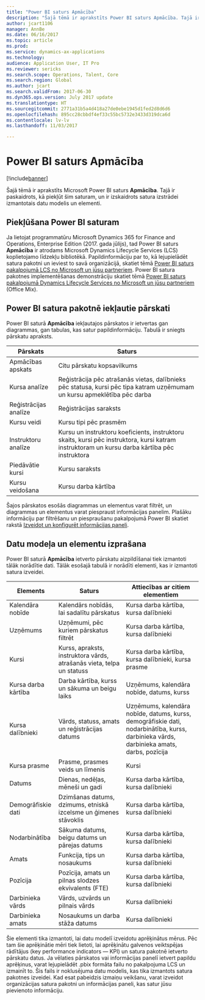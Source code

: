 ```yaml
---
title: "Power BI saturs Apmācība"
description: "Šajā tēmā ir aprakstīts Power BI saturs Apmācība. Tajā ir paskaidrots, kā piekļūt pārskatiem, kā arī sniegta informācija par satura izstrādei izmantoto datu modeli un elementiem."
author: jcart1106
manager: AnnBe
ms.date: 06/16/2017
ms.topic: article
ms.prod: 
ms.service: dynamics-ax-applications
ms.technology: 
audience: Application User, IT Pro
ms.reviewer: sericks
ms.search.scope: Operations, Talent, Core
ms.search.region: Global
ms.author: jcart
ms.search.validFrom: 2017-06-30
ms.dyn365.ops.version: July 2017 update
ms.translationtype: HT
ms.sourcegitcommit: 2771a31b5a4d418a27de0ebe1945d1fed2d8d6d6
ms.openlocfilehash: 895cc28cbbdf4ef33c55bc5732e3433d319dca6d
ms.contentlocale: lv-lv
ms.lasthandoff: 11/03/2017

---
```


# <a name="learning-power-bi-content"></a>Power BI saturs Apmācība

[!include[banner](../includes/banner.md)]

Šajā tēmā ir aprakstīts Microsoft Power BI saturs **Apmācība**. Tajā ir paskaidrots, kā piekļūt šim saturam, un ir izskaidrots satura izstrādei izmantotais datu modelis un elementi.

## <a name="accessing-the-power-bi-content"></a>Piekļūšana Power BI saturam

Ja lietojat programmatūru Microsoft Dynamics 365 for Finance and Operations, Enterprise Edition (2017. gada jūlijs), tad Power BI saturs **Apmācība** ir atrodams Microsoft Dynamics Lifecycle Services (LCS) koplietojamo līdzekļu bibliotēkā. Papildinformāciju par to, kā lejupielādēt satura pakotni un ieviest to savā organizācijā, skatiet tēmā [Power BI saturs pakalpojumā LCS no Microsoft un jūsu partneriem](power-bi-content-microsoft-partners.md). Power BI satura pakotnes implementēšanas demonstrāciju skatiet tēmā [Power BI saturs pakalpojumā Dynamics Lifecycle Services no Microsoft un jūsu partneriem](https://mix.office.com/watch/9puyb1b2xs1w) (Office Mix).

## <a name="reports-that-are-included-in-the-power-bi-content"></a>Power BI satura pakotnē iekļautie pārskati

Power BI saturā **Apmācība** iekļautajos pārskatos ir ietvertas gan diagrammas, gan tabulas, kas satur papildinformāciju. Tabulā ir sniegts pārskatu apraksts.

| Pārskats                | Saturs |
|-----------------------|----------|
| Apmācības apskats     | Citu pārskatu kopsavilkums |
| Kursa analīze       | Reģistrācija pēc atrašanās vietas, dalībnieks pēc statusa, kursi pēc tipa katram uzņēmumam un kursu apmeklētība pēc darba |
| Reģistrācijas analīze | Reģistrācijas saraksts |
| Kursu veidi          | Kursu tipi pēc prasmēm |
| Instruktoru analīze   | Kursu un instruktoru koeficients, instruktoru skaits, kursi pēc instruktora, kursi katram instruktoram un kursu darba kārtība pēc instruktora |
| Piedāvātie kursi       | Kursu saraksts |
| Kursu veidošana        | Kursu darba kārtība |

Šajos pārskatos esošās diagrammas un elementus varat filtrēt, un diagrammas un elementus varat piespraust informācijas panelim. Plašāku informāciju par filtrēšanu un piespraušanu pakalpojumā Power BI skatiet rakstā [Izveidot un konfigurēt informācijas paneli](https://powerbi.microsoft.com/en-us/guided-learning/powerbi-learning-4-2-create-configure-dashboards).

## <a name="understanding-the-data-model-and-entities"></a>Datu modeļa un elementu izprašana

Power BI saturā **Apmācība** ietverto pārskatu aizpildīšanai tiek izmantoti tālāk norādītie dati. Tālāk esošajā tabulā ir norādīti elementi, kas ir izmantoti satura izveidei.

| Elements           | Saturs                                                         | Attiecības ar citiem elementiem |
|------------------|------------------------------------------------------------------|-----------------------------------|
| Kalendāra nobīde  | Kalendārs nobīdās, lai sadalītu pārskatus                                | Kursa darba kārtība, kursa dalībnieki |
| Uzņēmums          | Uzņēmumi, pēc kuriem pārskatus filtrēt                                   | Kursa darba kārtība, kursa dalībnieki |
| Kursi           | Kurss, apraksts, instruktora vārds, atrašanās vieta, telpa un statuss | Kursa darba kārtība, kursa dalībnieki, kursa prasme |
| Kursa darba kārtība    | Darba kārtība, kurss un sākuma un beigu laiks                          | Uzņēmums, kalendāra nobīde, datums, kurss |
| Kursa dalībnieki | Vārds, statuss, amats un reģistrācijas datums                         | Uzņēmums, kalendāra nobīde, datums, kurss, demogrāfiskie dati, nodarbinātība, kurss, darbinieka vārds, darbinieka amats, darbs, pozīcija |
| Kursa prasme     | Prasme, prasmes veids un līmenis                                     | Kursi |
| Datums             | Dienas, nedēļas, mēneši un gadi                                   | Kursa darba kārtība, kursa dalībnieki |
| Demogrāfiskie dati     | Dzimšanas datums, dzimums, etniskā izcelsme un ģimenes stāvoklis         | Kursa darba kārtība, kursa dalībnieki |
| Nodarbinātība       | Sākuma datums, beigu datums un pārejas datums                        | Kursa darba kārtība, kursa dalībnieki |
| Amats              | Funkcija, tips un nosaukums                                        | Kursa darba kārtība, kursa dalībnieki |
| Pozīcija         | Pozīcija, amats un pilnas slodzes ekvivalents (FTE)                  | Kursa darba kārtība, kursa dalībnieki |
| Darbinieka vārds    | Vārds, uzvārds un pilnais vārds                             | Kursa dalībnieki |
| Darbinieka amats   | Nosaukums un darba stāža datums                                         | Kursa dalībnieki |

Šie elementi tika izmantoti, lai datu modelī izveidotu aprēķinātus mērus. Pēc tam šie aprēķinātie mēri tiek lietoti, lai aprēķinātu galvenos veiktspējas rādītājus (key performance indicators — KPI) un satura pakotnē ietverto pārskatu datus. Ja vēlaties pārskatos vai informācijas panelī ietvert papildu aprēķinus, varat lejupielādēt .pbix formāta failu no pakalpojuma LCS un izmainīt to. Šis fails ir noklusējuma datu modelis, kas tika izmantots satura pakotnes izveidei. Kad esat pabeidzis izmaiņu veikšanu, varat izveidot organizācijas satura pakotni un informācijas paneli, kas satur jūsu pievienoto informāciju.

